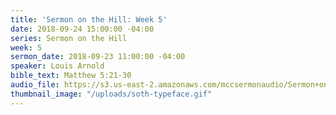 ```yaml
---
title: 'Sermon on the Hill: Week 5'
date: 2018-09-24 15:00:00 -04:00
series: Sermon on the Hill
week: 5
sermon_date: 2018-09-23 11:00:00 -04:00
speaker: Louis Arnold
bible_text: Matthew 5:21-30
audio_file: https://s3.us-east-2.amazonaws.com/mccsermonaudio/Sermon+on+the+Hill_+Week+5.lite.mp3
thumbnail_image: "/uploads/soth-typeface.gif"
---
```


